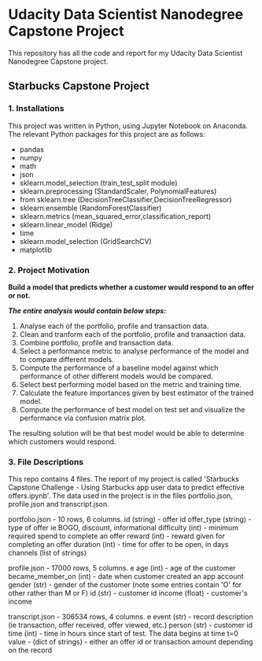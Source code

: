 # Udacity Data Scientist Nanodegree Capstone Project

This repository has all the code and report for my Udacity Data Scientist Nanodegree Capstone project.

## Starbucks Capstone Project

### 1. Installations
This project was written in Python, using Jupyter Notebook on Anaconda. The relevant Python packages for this project are as follows:

- pandas
- numpy
- math
- json
- sklearn.model_selection (train_test_split module)
- sklearn.preprocessing (StandardScaler, PolynomialFeatures)
- from sklearn.tree (DecisionTreeClassifier,DecisionTreeRegressor)
- sklearn.ensemble (RandomForestClassifier)
- sklearn.metrics (mean_squared_error,classification_report)
- sklearn.linear_model (Ridge)
- time
- sklearn.model_selection (GridSearchCV)
- matplotlib

### 2. Project Motivation

**Build a model that predicts whether a customer would respond to an offer or not.**

***The entire analysis would contain below steps:***

1. Analyse each of the portfolio, profile and transaction data.
2. Clean and tranform each of the portfolio, profile and transaction data.
3. Combine portfolio, profile and transaction data.
4. Select a performance metric to analyse performance of the model and to compare different models.
5. Compute the performance of a baseline model against which performance of other different models would be compared.
6. Select best performing model based on the metric and training time.
7. Calculate the feature importances given by best estimator of the trained model.
8. Compute the performance of best model on test set and visualize the performance via confusion matrix plot.


The resulting solution will be that best model would be able to determine which customers would respond.


### 3. File Descriptions
This repo contains 4 files. The report of my project is called 'Starbucks Capstone Challenge - Using Starbucks app user data to predict effective offers.ipynb'. 
The data used in the project is in the files portfolio.json, profile.json and transcript.json.


portfolio.json - 10 rows, 6 columns.
  id (string) - offer id
  offer_type (string) - type of offer ie BOGO, discount, informational
  difficulty (int) - minimum required spend to complete an offer
  reward (int) - reward given for completing an offer
  duration (int) - time for offer to be open, in days
  channels (list of strings)


profile.json - 17000 rows, 5 columns. e
  age (int) - age of the customer
  became_member_on (int) - date when customer created an app account
  gender (str) - gender of the customer (note some entries contain 'O' for other rather than M or F)
  id (str) - customer id
  income (float) - customer's income


transcript.json - 306534 rows, 4 columns. e
  event (str) - record description (ie transaction, offer received, offer viewed, etc.)
  person (str) - customer id
  time (int) - time in hours since start of test. The data begins at time t=0
  value - (dict of strings) - either an offer id or transaction amount depending on the record


